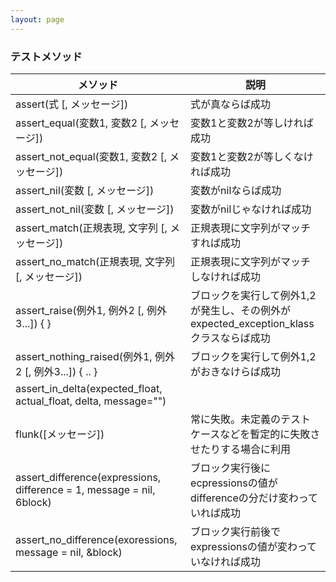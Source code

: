```yaml
---
layout: page
---
```


### テストメソッド

| メソッド                                                              | 説明                                                                                  |
| --------------------------------------------------------------------- | ------------------------------------------------------------------------------------- |
| assert(式 \[, メッセージ\])                                           | 式が真ならば成功                                                                      |
| assert_equal(変数1, 変数2 \[, メッセージ\])                           | 変数1と変数2が等しければ成功                                                          |
| assert_not_equal(変数1, 変数2 \[, メッセージ\])                       | 変数1と変数2が等しくなければ成功                                                      |
| assert_nil(変数 \[, メッセージ\])                                     | 変数がnilならば成功                                                                   |
| assert_not_nil(変数 \[, メッセージ\])                                 | 変数がnilじゃなければ成功                                                             |
| assert_match(正規表現, 文字列 \[, メッセージ\])                       | 正規表現に文字列がマッチすれば成功                                                    |
| assert_no_match(正規表現, 文字列 \[, メッセージ\])                    | 正規表現に文字列がマッチしなければ成功                                                |
| assert_raise(例外1, 例外2 \[, 例外3...\]) { }                         | ブロックを実行して例外1,2が発生し、その例外がexpected_exception_klassクラスならば成功 |
| assert_nothing_raised(例外1, 例外2 \[, 例外3...\]) { .. }             | ブロックを実行して例外1,2がおきなけらば成功                                           |
| assert_in_delta(expected_float, actual_float, delta, message="")      |                                                                                       |
| flunk(\[メッセージ\])                                                 | 常に失敗。未定義のテストケースなどを暫定的に失敗させたりする場合に利用                |
| assert_difference(expressions, difference = 1, message = nil, 6block) | ブロック実行後にecpressionsの値がdifferenceの分だけ変わっていれば成功                 |
| assert_no_difference(exoressions, message = nil, &block)              | ブロック実行前後でexpressionsの値が変わっていなければ成功                             |
